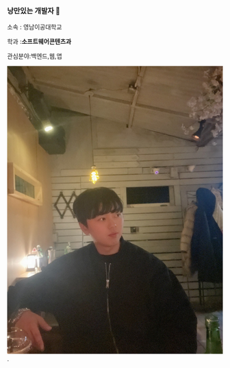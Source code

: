 ### 낭만있는 개발자 👋

소속 : 영남이공대학교


학과 :**소프트웨어콘텐츠과**

관심분야:백엔드,웹,앱

![프로필 이미지](./KakaoTalk_Photo_2023-12-07-15-25-47.jpeg).


<!--
**banggirim/banggirim** is a ✨ _special_ ✨ repository because its `README.md` (this file) appears on your GitHub profile.

Here are some ideas to get you started:

- 🔭 I’m currently working on ...
- 🌱 I’m currently learning ...
- 👯 I’m looking to collaborate on ...
- 🤔 I’m looking for help with ...
- 💬 Ask me about ...
- 📫 How to reach me: ...
- 😄 Pronouns: ...
- ⚡ Fun fact: ...
-->
